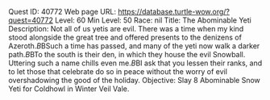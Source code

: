 Quest ID: 40772
Web page URL: https://database.turtle-wow.org/?quest=40772
Level: 60
Min Level: 50
Race: nil
Title: The Abominable Yeti
Description: Not all of us yetis are evil. There was a time when my kind stood alongside the great tree and offered presents to the denizens of Azeroth.$B$BSuch a time has passed, and many of the yeti now walk a darker path.$B$BTo the south is their den, in which they house the evil Snowball. Uttering such a name chills even me.$B$BI ask that you lessen their ranks, and to let those that celebrate do so in peace without the worry of evil overshadowing the good of the holiday.
Objective: Slay 8 Abominable Snow Yeti for Coldhowl in Winter Veil Vale.
